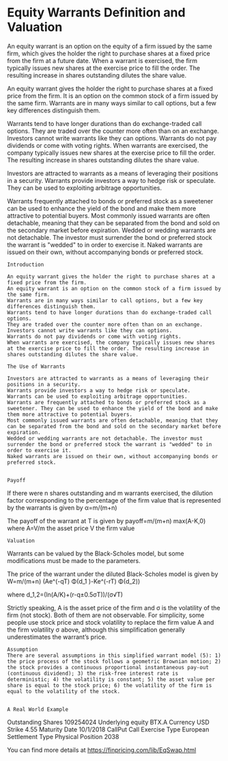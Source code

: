 # Equity Warrants Definition and Valuation 

An equity warrant is an option on the equity of a firm issued by the same firm, which gives the holder the right to purchase shares at a fixed price from the firm at a future date. When a warrant is exercised, the firm typically issues new shares at the exercise price to fill the order. The resulting increase in shares outstanding dilutes the share value. 

An equity warrant gives the holder the right to purchase shares at a fixed price from the firm. It is an option on the common stock of a firm issued by the same firm. Warrants are in many ways similar to call options, but a few key differences distinguish them. 

Warrants tend to have longer durations than do exchange-traded call options. They are traded over the counter more often than on an exchange. Investors cannot write warrants like they can options. Warrants do not pay dividends or come with voting rights. When warrants are exercised, the company typically issues new shares at the exercise price to fill the order. The resulting increase in shares outstanding dilutes the share value.

Investors are attracted to warrants as a means of leveraging their positions in a security. Warrants provide investors a way to hedge risk or speculate. They can be used to exploiting arbitrage opportunities.  

Warrants frequently attached to bonds or preferred stock as a sweetener can be used to enhance the yield of the bond and make them more attractive to potential buyers. Most commonly issued warrants are often detachable, meaning that they can be separated from the bond and sold on the secondary market before expiration. Wedded or wedding warrants are not detachable. The investor must surrender the bond or preferred stock the warrant is "wedded" to in order to exercise it. Naked warrants are issued on their own, without accompanying bonds or preferred stock.



	Introduction

	An equity warrant gives the holder the right to purchase shares at a fixed price from the firm.
	An equity warrant is an option on the common stock of a firm issued by the same firm.
	Warrants are in many ways similar to call options, but a few key differences distinguish them.
	Warrants tend to have longer durations than do exchange-traded call options.
	They are traded over the counter more often than on an exchange.
	Investors cannot write warrants like they can options.
	Warrants do not pay dividends or come with voting rights.
	When warrants are exercised, the company typically issues new shares at the exercise price to fill the order. The resulting increase in shares outstanding dilutes the share value.

	The Use of Warrants

	Investors are attracted to warrants as a means of leveraging their positions in a security.
	Warrants provide investors a way to hedge risk or speculate.
	Warrants can be used to exploiting arbitrage opportunities. 
	Warrants are frequently attached to bonds or preferred stock as a sweetener. They can be used to enhance the yield of the bond and make them more attractive to potential buyers.
	Most commonly issued warrants are often detachable, meaning that they can be separated from the bond and sold on the secondary market before expiration.
	Wedded or wedding warrants are not detachable. The investor must surrender the bond or preferred stock the warrant is "wedded" to in order to exercise it.
	Naked warrants are issued on their own, without accompanying bonds or preferred stock.


	Payoff

If there were n shares outstanding and m warrants exercised, the dilution factor corresponding to the percentage of the firm value that is represented by the warrants is given by
	α=m/(m+n)
	

The payoff of the warrant at T is given by
payoff=m/(m+n) max⁡(A-K,0)
where
	A=V/m	the asset price
	V		the firm value


	Valuation
Warrants can be valued by the Black-Scholes model, but some modifications must be made to the parameters.

The price of the warrant under the diluted Black-Scholes model is given by
W=m/(m+n) (Ae^(-qT) Φ(d_1 )-Ke^(-rT) Φ(d_2))

where
d_1,2=(ln⁡(A/K)+(r-q±0.5σT))/(σ√T)
	
Strictly speaking, A is the asset price of the firm and σ is the volatility of the firm (not stock). Both of them are not observable. For simplicity, some people use stock price and stock volatility to replace the firm value A and the firm volatility σ above, although this simplification generally underestimates the warrant’s price.

	Assumption
	There are several assumptions in this simplified warrant model (5): 1) the price process of the stock follows a geometric Brownian motion; 2) the stock provides a continuous proportional instantaneous pay-out (continuous dividend); 3) the risk-free interest rate is deterministic; 4) the volatility is constant; 5) the asset value per share is equal to the stock price; 6) the volatility of the firm is equal to the volatility of the stock.


	A Real World Example


Outstanding Shares	109254024
Underlying equity	BTX.A
Currency	USD
Strike	4.55
Maturity Date	10/1/2018
CallPut	Call
Exercise Type	European
Settlement Type	Physical
Position	2038





You can find more details at
https://finpricing.com/lib/EqSwap.html



